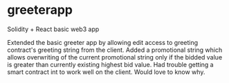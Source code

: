 # greeterapp
Solidity + React basic web3 app

Extended the basic greeter app by allowing edit access to greeting contract's greeting string from the client.
Added a promotional string which allows overwriting of the current promotional string only if the bidded value is greater than currently existing highest bid value.
Had trouble getting a smart contract int to work well on the client. Would love to know why.
